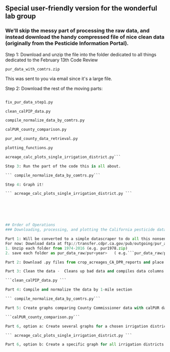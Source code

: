 ## Special user-friendly version for the wonderful lab group 

### We'll skip the messy part of processing the raw data, and instead download the handy compressed file of nice clean data (originally from the Pesticide Information Portal). 

Step 1: Download and unzip the file into the folder dedicated to all things dedicated to the February 13th Code Review 

```pur_data_with_comtrs.zip```

 This was sent to you via email since it's a large file. 

 Step 2: Download the rest of the moving parts: 

```adding_comtrs_functions.py

fix_pur_data_step1.py

clean_calPIP_data.py

compile_normalize_data_by_comtrs.py

calPUR_county_comparison.py

pur_and_county_data_retrieval.py

plotting_functions.py

acreage_calc_plots_single_irrigation_district.py```

Step 3: Run the part of the code this is all about. 

``` compile_normalize_data_by_comtrs.py```

Step 4: Graph it!

``` acreage_calc_plots_single_irrigation_district.py ```






## Order of Operations 
### Downloading, processing, and plotting the California pesticide data to understand historical crop acreage 

Part 1: Will be converted to a simple datascraper to do all this nonsense for you. Stay tuned. 
For now: Download data at ftp://transfer.cdpr.ca.gov/pub/outgoing/pur_archives/
1. Unzip each folder from 1974-2016 (e.g. pur1978.zip)
2. save each folder as pur_data_raw/pur<year>   ( e.g.```pur_data_raw/pur1975```) 

Part 2: Download .py files from crop_acreages_CA_DPR_reports and place in same folder (which should also contain the pur_data_raw folder)

Part 3: Clean the data -  Cleans up bad data and compiles data columns to create a comtrs value for each permit

```clean_calPIP_data.py ```

Part 4: Compile and normalize the data by 1-mile section

``` compile_normalize_data_by_comtrs.py```

Part 5: Create graphs comparing County Commissioner data with calPUR dataset

```calPUR_county_comparison.py```

Part 6, option a: Create several graphs for a chosen irrigation district or county within Tulare Lake Basin

``` acreage_calc_plots_single_irrigation_district.py ```

Part 6, option b: Create a specific graph for all irrigation districts within the Tulare Lake Basin


